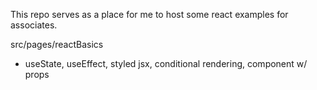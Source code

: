 This repo serves as a place for me to host some react examples for associates.

src/pages/reactBasics
- useState, useEffect, styled jsx, conditional rendering, component w/ props
